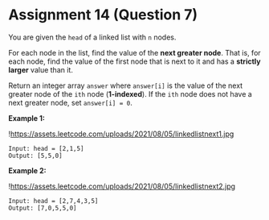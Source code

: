 # Assignment 14 (Question 7)

You are given the `head` of a linked list with `n` nodes.

For each node in the list, find the value of the **next greater node**. That is, for each node, find the value of the first node that is next to it and has a **strictly larger** value than it.

Return an integer array `answer` where `answer[i]` is the value of the next greater node of the `ith` node (**1-indexed**). If the `ith` node does not have a next greater node, set `answer[i] = 0`.

**Example 1:**

!https://assets.leetcode.com/uploads/2021/08/05/linkedlistnext1.jpg

```
Input: head = [2,1,5]
Output: [5,5,0]

```

**Example 2:**

!https://assets.leetcode.com/uploads/2021/08/05/linkedlistnext2.jpg

```
Input: head = [2,7,4,3,5]
Output: [7,0,5,5,0]
```